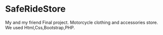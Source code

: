 # SafeRideStore

My and my friend Final project. Motorcycle clothing and accessories store. We used Html,Css,Bootstrap,PHP.
